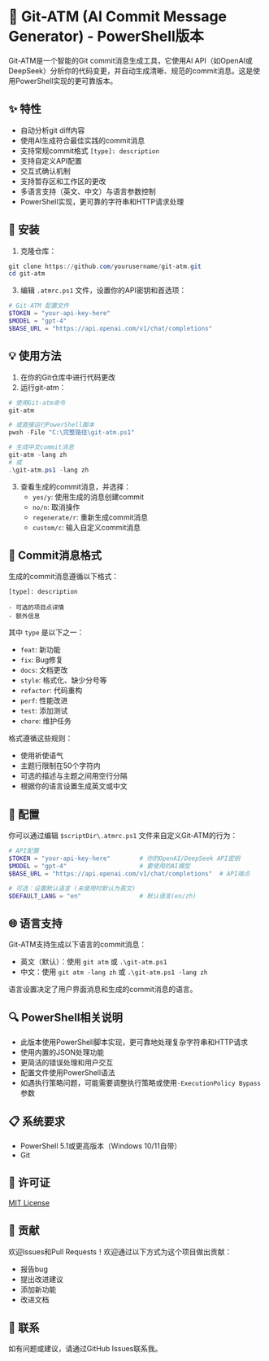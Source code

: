 # 🤖 Git-ATM (AI Commit Message Generator) - PowerShell版本

Git-ATM是一个智能的Git commit消息生成工具，它使用AI API（如OpenAI或DeepSeek）分析你的代码变更，并自动生成清晰、规范的commit消息。这是使用PowerShell实现的更可靠版本。

## ✨ 特性

- 自动分析git diff内容
- 使用AI生成符合最佳实践的commit消息
- 支持常规commit格式 `[type]: description`
- 支持自定义API配置
- 交互式确认机制
- 支持暂存区和工作区的更改
- 多语言支持（英文、中文）与语言参数控制
- PowerShell实现，更可靠的字符串和HTTP请求处理

## 🚀 安装

1. 克隆仓库：
```powershell
git clone https://github.com/yourusername/git-atm.git
cd git-atm
```

3. 编辑 `.atmrc.ps1` 文件，设置你的API密钥和首选项：
```powershell
# Git-ATM 配置文件
$TOKEN = "your-api-key-here"
$MODEL = "gpt-4"
$BASE_URL = "https://api.openai.com/v1/chat/completions"
```

## 💡 使用方法

1. 在你的Git仓库中进行代码更改
2. 运行git-atm：
```powershell
# 使用Git-atm命令
git-atm

# 或直接运行PowerShell脚本
pwsh -File "C:\完整路径\git-atm.ps1"

# 生成中文commit消息
git-atm -lang zh
# 或
.\git-atm.ps1 -lang zh
```
3. 查看生成的commit消息，并选择：
   - `yes/y`: 使用生成的消息创建commit
   - `no/n`: 取消操作
   - `regenerate/r`: 重新生成commit消息
   - `custom/c`: 输入自定义commit消息

## 📝 Commit消息格式

生成的commit消息遵循以下格式：

```
[type]: description

- 可选的项目点详情
- 额外信息
```

其中 `type` 是以下之一：
- `feat`: 新功能
- `fix`: Bug修复
- `docs`: 文档更改
- `style`: 格式化、缺少分号等
- `refactor`: 代码重构
- `perf`: 性能改进
- `test`: 添加测试
- `chore`: 维护任务

格式遵循这些规则：
- 使用祈使语气
- 主题行限制在50个字符内
- 可选的描述与主题之间用空行分隔
- 根据你的语言设置生成英文或中文

## 🔧 配置

你可以通过编辑 `$scriptDir\.atmrc.ps1` 文件来自定义Git-ATM的行为：

```powershell
# API配置
$TOKEN = "your-api-key-here"        # 你的OpenAI/DeepSeek API密钥
$MODEL = "gpt-4"                    # 要使用的AI模型
$BASE_URL = "https://api.openai.com/v1/chat/completions"  # API端点

# 可选：设置默认语言 (未使用时默认为英文)
$DEFAULT_LANG = "en"                # 默认语言(en/zh)
```

## 🌐 语言支持

Git-ATM支持生成以下语言的commit消息：
- 英文（默认）：使用 `git atm` 或 `.\git-atm.ps1`
- 中文：使用 `git atm -lang zh` 或 `.\git-atm.ps1 -lang zh`

语言设置决定了用户界面消息和生成的commit消息的语言。

## 🔍 PowerShell相关说明

- 此版本使用PowerShell脚本实现，更可靠地处理复杂字符串和HTTP请求
- 使用内置的JSON处理功能
- 更简洁的错误处理和用户交互
- 配置文件使用PowerShell语法
- 如遇执行策略问题，可能需要调整执行策略或使用`-ExecutionPolicy Bypass`参数

## 📋 系统要求

- PowerShell 5.1或更高版本（Windows 10/11自带）
- Git

## 📄 许可证

[MIT License](LICENSE)

## 🤝 贡献

欢迎Issues和Pull Requests！欢迎通过以下方式为这个项目做出贡献：
- 报告bug
- 提出改进建议
- 添加新功能
- 改进文档

## 📮 联系

如有问题或建议，请通过GitHub Issues联系我。